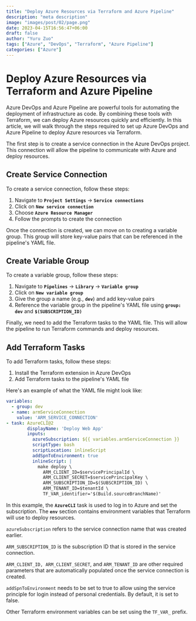```yaml
---
title: "Deploy Azure Resources via Terraform and Azure Pipeline"
description: "meta description"
image: "images/post/02/page.png"
date: 2023-04-15T16:56:47+06:00
draft: false
author: "Yuru Zuo"
tags: ["Azure", "DevOps", "Terraform", "Azure Pipeline"]
categories: ["Azure"]
---
```


# Deploy Azure Resources via Terraform and Azure Pipeline

Azure DevOps and Azure Pipeline are powerful tools for automating the deployment of infrastructure as code. By combining these tools with Terraform, we can deploy Azure resources quickly and efficiently. In this article, we will walk through the steps required to set up Azure DevOps and Azure Pipeline to deploy Azure resources via Terraform.

The first step is to create a service connection in the Azure DevOps project. This connection will allow the pipeline to communicate with Azure and deploy resources.

## **Create Service Connection**

To create a service connection, follow these steps:

1. Navigate to **`Project Settings`** → **`Service connections`**
2. Click on **`New service connection`**
3. Choose **`Azure Resource Manager`**
4. Follow the prompts to create the connection

Once the connection is created, we can move on to creating a variable group. This group will store key-value pairs that can be referenced in the pipeline's YAML file.

## **Create Variable Group**

To create a variable group, follow these steps:

1. Navigate to **`Pipelines`** → **`Library`** → **`Variable group`**
2. Click on **`New variable group`**
3. Give the group a name (e.g., **`dev`**) and add key-value pairs
4. Reference the variable group in the pipeline's YAML file using **`group: dev`** and **`$(SUBSCRIPTION_ID)`**


Finally, we need to add the Terraform tasks to the YAML file. This will allow the pipeline to run Terraform commands and deploy resources.

## **Add Terraform Tasks**

To add Terraform tasks, follow these steps:

1. Install the Terraform extension in Azure DevOps
2. Add Terraform tasks to the pipeline's YAML file

Here's an example of what the YAML file might look like:

```yaml
variables:
  - group: dev
  - name: armServiceConnection
    value: 'ARM_SERVICE_CONNECTION'
- task: AzureCLI@2
        displayName: 'Deploy Web App'
        inputs:
          azureSubscription: ${{ variables.armServiceConnection }}
          scriptType: bash
          scriptLocation: inlineScript
          addSpnToEnvironment: true
          inlineScript: |
            make deploy \
              ARM_CLIENT_ID=$servicePrincipalId \
              ARM_CLIENT_SECRET=$servicePrincipalKey \
              ARM_SUBSCRIPTION_ID=$(SUBSCRIPTION_ID) \
              ARM_TENANT_ID=$tenantId \
              TF_VAR_identifier='$(Build.sourceBranchName)'

```
In this example, the **`AzureCLI`** task is used to log in to Azure and set the subscription. The **`env`** section contains environment variables that Terraform will use to deploy resources.

`azureSubscription` refers to the service connection name that was created earlier.

`ARM_SUBSCRIPTION_ID` is the subscription ID that is stored in the service connection.

`ARM_CLIENT_ID, ARM_CLIENT_SECRET`, and `ARM_TENANT_ID` are other required parameters that are automatically populated once the service connection is created.

`addSpnToEnvironment` needs to be set to true to allow using the service principle for login instead of personal credentials. By default, it is set to false.

Other Terraform environment variables can be set using the `TF_VAR_` prefix.